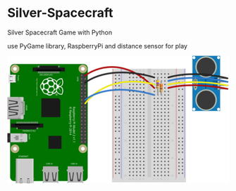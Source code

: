 # Silver-Spacecraft
Silver Spacecraft Game with Python

use PyGame library, RaspberryPi and distance sensor for play

![Screenshot](distance_sensor_bb.svg)
